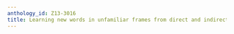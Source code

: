 ```yaml
---
anthology_id: Z13-3016
title: Learning new words in unfamiliar frames from direct and indirect teaching
---
```

